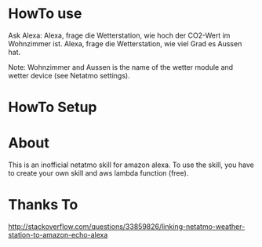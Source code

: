 # HowTo use
Ask Alexa:
Alexa, frage die Wetterstation, wie hoch der CO2-Wert im Wohnzimmer ist.
Alexa, frage die Wetterstation, wie viel Grad es Aussen hat.

Note:
Wohnzimmer and Aussen is the name of the wetter module and wetter device (see Netatmo settings). 


# HowTo Setup


# About 
This is an inofficial netatmo skill for amazon alexa.
To use the skill, you have to create your own skill and aws lambda function (free).

# Thanks To
http://stackoverflow.com/questions/33859826/linking-netatmo-weather-station-to-amazon-echo-alexa